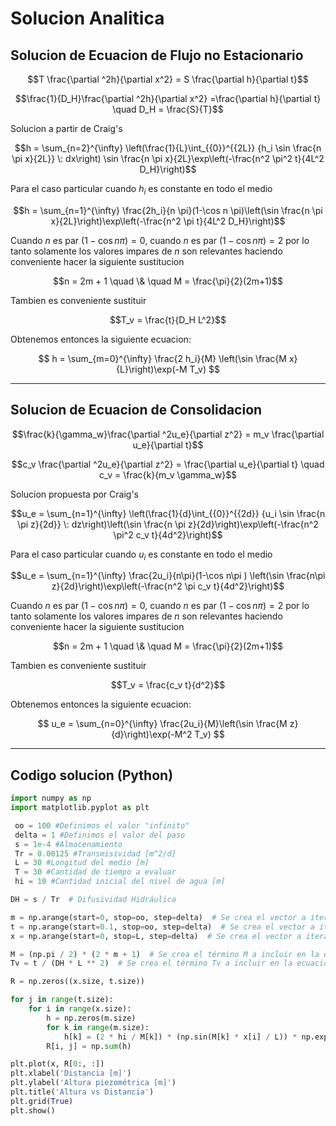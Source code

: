# Solucion Analitica

## Solucion de Ecuacion de Flujo no Estacionario 

$$T \frac{\partial ^2h}{\partial x^2} = S \frac{\partial h}{\partial t}$$

$$\frac{1}{D_H}\frac{\partial ^2h}{\partial x^2} =\frac{\partial h}{\partial t} \quad D_H = \frac{S}{T}$$

Solucion a partir de Craig's

$$h = \sum_{n=2}^{\infty} \left(\frac{1}{L}\int_{{0}}^{{2L}} {h_i \sin \frac{n \pi x}{2L}} \: dx\right) \sin \frac{n \pi x}{2L}\exp\left(-\frac{n^2 \pi^2 t}{4L^2 D_H}\right)$$

Para el caso particular cuando $h_i$ es constante en todo el medio

$$h = \sum_{n=1}^{\infty} \frac{2h_i}{n \pi}(1-\cos n \pi)\left(\sin \frac{n \pi x}{2L}\right)\exp\left(-\frac{n^2 \pi t}{4L^2 D_H}\right)$$

Cuando $n$ es par $(1-\cos n\pi) = 0$, cuando $n$ es par $(1-\cos n\pi) = 2$ por lo tanto solamente los valores impares de $n$ son relevantes haciendo conveniente hacer la siguiente sustitucion

$$n = 2m + 1 \quad \& \quad M = \frac{\pi}{2}(2m+1)$$

Tambien es conveniente sustituir

$$T_v = \frac{t}{D_H L^2}$$

Obtenemos entonces la siguiente ecuacion:

$$
h = \sum_{m=0}^{\infty} \frac{2 h_i}{M} \left(\sin \frac{M x}{L}\right)\exp(-M T_v)
$$

---

## Solucion de Ecuacion de Consolidacion

$$\frac{k}{\gamma_w}\frac{\partial ^2u_e}{\partial z^2} = m_v \frac{\partial u_e}{\partial t}$$

$$c_v \frac{\partial ^2u_e}{\partial z^2} = \frac{\partial u_e}{\partial t} \quad c_v = \frac{k}{m_v \gamma_w}$$

Solucion propuesta por Craig's

$$u_e = \sum_{n=1}^{\infty} \left(\frac{1}{d}\int_{{0}}^{{2d}} {u_i \sin \frac{n \pi z}{2d}} \: dz\right)\left(\sin \frac{n \pi z}{2d}\right)\exp\left(-\frac{n^2 \pi^2 c_v t}{4d^2}\right)$$

Para el caso particular cuando $u_i$ es constante en todo el medio

$$u_e = \sum_{n=1}^{\infty} \frac{2u_i}{n\pi}(1-\cos n\pi ) \left(\sin \frac{n\pi z}{2d}\right)\exp\left(-\frac{n^2 \pi c_v t}{4d^2}\right)$$

Cuando $n$ es par $(1-\cos n\pi) = 0$, cuando $n$ es par $(1-\cos n\pi) = 2$ por lo tanto solamente los valores impares de $n$ son relevantes haciendo conveniente hacer la siguiente sustitucion

$$n = 2m + 1 \quad \& \quad M = \frac{\pi}{2}(2m+1)$$

Tambien es conveniente sustituir

$$T_v = \frac{c_v t}{d^2}$$

Obtenemos entonces la siguiente ecuacion:

$$
u_e = \sum_{n=0}^{\infty} \frac{2u_i}{M}\left(\sin \frac{M z}{d}\right)\exp(-M^2 T_v)
$$


---
## Codigo solucion (Python)
```python
import numpy as np
import matplotlib.pyplot as plt

 oo = 100 #Definimos el valor "infinito"
 delta = 1 #Definimos el valor del paso
 s = 1e-4 #Almacenamiento
 Tr = 0.00125 #Transmisividad [m^2/d]
 L = 30 #Longitud del medio [m]
 T = 30 #Cantidad de tiempo a evaluar
 hi = 10 #Cantidad inicial del nivel de agua [m]

DH = s / Tr  # Difusividad Hidráulica

m = np.arange(start=0, stop=oo, step=delta)  # Se crea el vector a iterar
t = np.arange(start=0.1, stop=oo, step=delta)  # Se crea el vector a iterar tiempo
x = np.arange(start=0, stop=L, step=delta)  # Se crea el vector a iterar distancia

M = (np.pi / 2) * (2 * m + 1)  # Se crea el término M a incluir en la ecuación
Tv = t / (DH * L ** 2)  # Se crea el término Tv a incluir en la ecuación

R = np.zeros((x.size, t.size))

for j in range(t.size):
    for i in range(x.size):
        h = np.zeros(m.size)
        for k in range(m.size):
            h[k] = (2 * hi / M[k]) * (np.sin(M[k] * x[i] / L)) * np.exp(-M[k] * Tv[j])
        R[i, j] = np.sum(h)

plt.plot(x, R[0:, :])
plt.xlabel('Distancia [m]')
plt.ylabel('Altura piezométrica [m]')
plt.title('Altura vs Distancia')
plt.grid(True)
plt.show()

```
